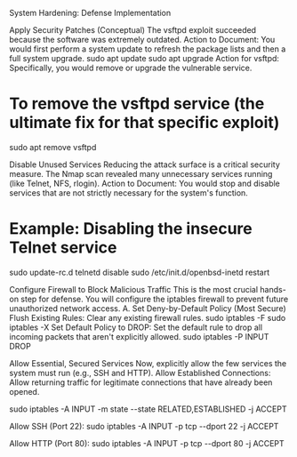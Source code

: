 System Hardening: Defense Implementation

Apply Security Patches (Conceptual)
The vsftpd exploit succeeded because the software was extremely outdated.
Action to Document: You would first perform a system update to refresh the package lists and then a full system upgrade.
sudo apt update
sudo apt upgrade
Action for vsftpd: Specifically, you would remove or upgrade the vulnerable service.
# To remove the vsftpd service (the ultimate fix for that specific exploit)
sudo apt remove vsftpd

Disable Unused Services
Reducing the attack surface is a critical security measure. The Nmap scan revealed many unnecessary services running (like Telnet, NFS, rlogin).
Action to Document: You would stop and disable services that are not strictly necessary for the system's function.
# Example: Disabling the insecure Telnet service
sudo update-rc.d telnetd disable
sudo /etc/init.d/openbsd-inetd restart

Configure Firewall to Block Malicious Traffic
This is the most crucial hands-on step for defense. You will configure the iptables firewall to prevent future unauthorized network access.
A. Set Deny-by-Default Policy (Most Secure)
Flush Existing Rules: Clear any existing firewall rules.
sudo iptables -F
sudo iptables -X
Set Default Policy to DROP: Set the default rule to drop all incoming packets that aren't explicitly allowed.
sudo iptables -P INPUT DROP

Allow Essential, Secured Services
Now, explicitly allow the few services the system must run (e.g., SSH and HTTP).
Allow Established Connections: Allow returning traffic for legitimate connections that have already been opened.

sudo iptables -A INPUT -m state --state RELATED,ESTABLISHED -j ACCEPT

Allow SSH (Port 22):
sudo iptables -A INPUT -p tcp --dport 22 -j ACCEPT

Allow HTTP (Port 80):
sudo iptables -A INPUT -p tcp --dport 80 -j ACCEPT
